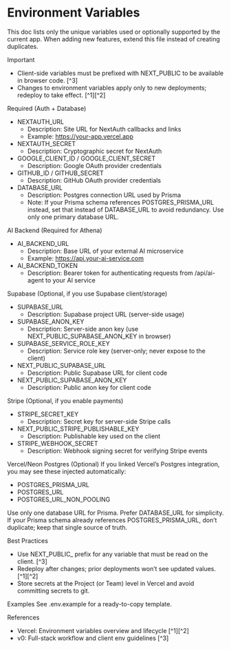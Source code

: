 # Environment Variables

This doc lists only the unique variables used or optionally supported by the current app. When adding new features, extend this file instead of creating duplicates.

Important
- Client-side variables must be prefixed with NEXT_PUBLIC to be available in browser code. [^3]
- Changes to environment variables apply only to new deployments; redeploy to take effect. [^1][^2]

Required (Auth + Database)
- NEXTAUTH_URL
  - Description: Site URL for NextAuth callbacks and links
  - Example: https://your-app.vercel.app
- NEXTAUTH_SECRET
  - Description: Cryptographic secret for NextAuth
- GOOGLE_CLIENT_ID / GOOGLE_CLIENT_SECRET
  - Description: Google OAuth provider credentials
- GITHUB_ID / GITHUB_SECRET
  - Description: GitHub OAuth provider credentials
- DATABASE_URL
  - Description: Postgres connection URL used by Prisma
  - Note: If your Prisma schema references POSTGRES_PRISMA_URL instead, set that instead of DATABASE_URL to avoid redundancy. Use only one primary database URL.

AI Backend (Required for Athena)
- AI_BACKEND_URL
  - Description: Base URL of your external AI microservice
  - Example: https://api.your-ai-service.com
- AI_BACKEND_TOKEN
  - Description: Bearer token for authenticating requests from /api/ai-agent to your AI service

Supabase (Optional, if you use Supabase client/storage)
- SUPABASE_URL
  - Description: Supabase project URL (server-side usage)
- SUPABASE_ANON_KEY
  - Description: Server-side anon key (use NEXT_PUBLIC_SUPABASE_ANON_KEY in browser)
- SUPABASE_SERVICE_ROLE_KEY
  - Description: Service role key (server-only; never expose to the client)
- NEXT_PUBLIC_SUPABASE_URL
  - Description: Public Supabase URL for client code
- NEXT_PUBLIC_SUPABASE_ANON_KEY
  - Description: Public anon key for client code

Stripe (Optional, if you enable payments)
- STRIPE_SECRET_KEY
  - Description: Secret key for server-side Stripe calls
- NEXT_PUBLIC_STRIPE_PUBLISHABLE_KEY
  - Description: Publishable key used on the client
- STRIPE_WEBHOOK_SECRET
  - Description: Webhook signing secret for verifying Stripe events

Vercel/Neon Postgres (Optional)
If you linked Vercel’s Postgres integration, you may see these injected automatically:
- POSTGRES_PRISMA_URL
- POSTGRES_URL
- POSTGRES_URL_NON_POOLING

Use only one database URL for Prisma. Prefer DATABASE_URL for simplicity. If your Prisma schema already references POSTGRES_PRISMA_URL, don’t duplicate; keep that single source of truth.

Best Practices
- Use NEXT_PUBLIC_ prefix for any variable that must be read on the client. [^3]
- Redeploy after changes; prior deployments won’t see updated values. [^1][^2]
- Store secrets at the Project (or Team) level in Vercel and avoid committing secrets to git.

Examples
See .env.example for a ready-to-copy template.

References
- Vercel: Environment variables overview and lifecycle [^1][^2]
- v0: Full-stack workflow and client env guidelines [^3]
